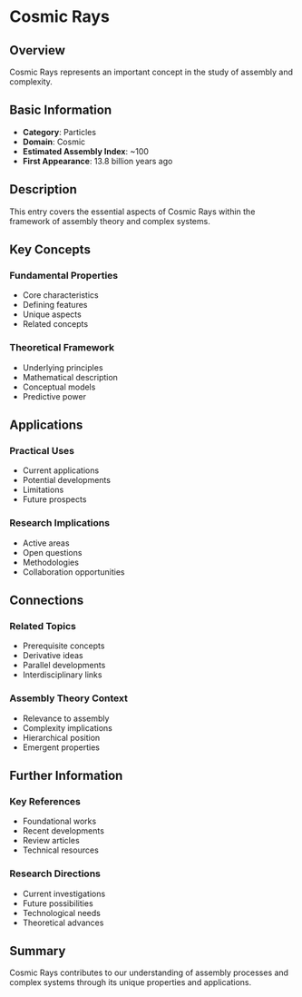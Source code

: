 # Cosmic Rays

## Overview

Cosmic Rays represents an important concept in the study of assembly and complexity.

## Basic Information

- **Category**: Particles
- **Domain**: Cosmic
- **Estimated Assembly Index**: ~100
- **First Appearance**: 13.8 billion years ago

## Description

This entry covers the essential aspects of Cosmic Rays within the framework of assembly theory and complex systems.

## Key Concepts

### Fundamental Properties
- Core characteristics
- Defining features
- Unique aspects
- Related concepts

### Theoretical Framework
- Underlying principles
- Mathematical description
- Conceptual models
- Predictive power

## Applications

### Practical Uses
- Current applications
- Potential developments
- Limitations
- Future prospects

### Research Implications
- Active areas
- Open questions
- Methodologies
- Collaboration opportunities

## Connections

### Related Topics
- Prerequisite concepts
- Derivative ideas
- Parallel developments
- Interdisciplinary links

### Assembly Theory Context
- Relevance to assembly
- Complexity implications
- Hierarchical position
- Emergent properties

## Further Information

### Key References
- Foundational works
- Recent developments
- Review articles
- Technical resources

### Research Directions
- Current investigations
- Future possibilities
- Technological needs
- Theoretical advances

## Summary

Cosmic Rays contributes to our understanding of assembly processes and complex systems through its unique properties and applications.
